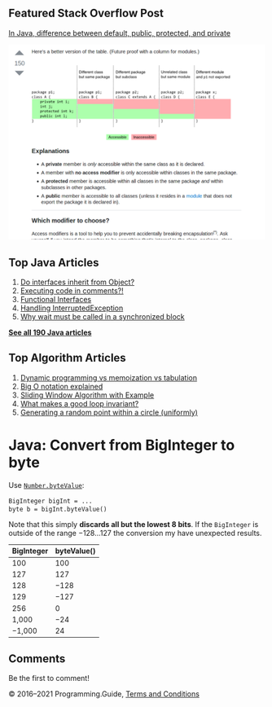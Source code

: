 <span class="underline"></span>

<span class="underline"></span>

## Featured Stack Overflow Post

[In Java, difference between default, public, protected, and private](https://stackoverflow.com/a/33627846/276052)

[<img src="../images/so-featured-33627846.png" alt="StackOverflow screenshot thumbnail" class="screenshot" />](https://stackoverflow.com/a/33627846/276052)

<span class="underline"></span>

## Top Java Articles

1.  [Do interfaces inherit from Object?](do-interfaces-inherit-from-object.html)
2.  [Executing code in comments?!](executing-code-in-comments.html)
3.  [Functional Interfaces](functional-interfaces.html)
4.  [Handling InterruptedException](handling-interrupted-exceptions.html)
5.  [Why wait must be called in a synchronized block](why-wait-must-be-in-synchronized.html)

[**See all 190 Java articles**](index.html)

## Top Algorithm Articles

1.  [Dynamic programming vs memoization vs tabulation](../dynamic-programming-vs-memoization-vs-tabulation.html)
2.  [Big O notation explained](../big-o-notation-explained.html)
3.  [Sliding Window Algorithm with Example](../sliding-window-example.html)
4.  [What makes a good loop invariant?](../what-makes-a-good-loop-invariant.html)
5.  [Generating a random point within a circle (uniformly)](../random-point-within-circle.html)

# Java: Convert from BigInteger to byte

Use [`Number.byteValue`](https://docs.oracle.com/javase/8/docs/api/java/lang/Number.html#byteValue--):

    BigInteger bigInt = ...
    byte b = bigInt.byteValue()

Note that this simply **discards all but the lowest 8 bits**. If the `BigInteger` is outside of the range −128…127 the conversion my have unexpected results.

<table><thead><tr class="header"><th>BigInteger</th><th>byteValue()</th></tr></thead><tbody><tr class="odd"><td>100</td><td>100</td></tr><tr class="even"><td>127</td><td>127</td></tr><tr class="odd"><td>128</td><td>−128</td></tr><tr class="even"><td>129</td><td>−127</td></tr><tr class="odd"><td>256</td><td>0</td></tr><tr class="even"><td>1,000</td><td>−24</td></tr><tr class="odd"><td>−1,000</td><td>24</td></tr></tbody></table>

## Comments

Be the first to comment!

© 2016–2021 Programming.Guide, [Terms and Conditions](../terms-and-conditions.html)
